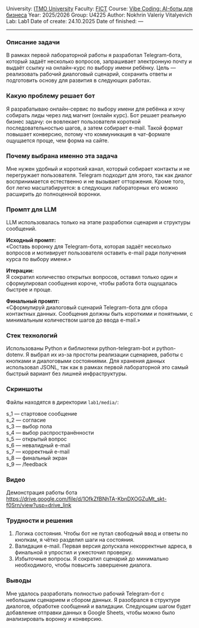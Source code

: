 University: [ITMO University](https://itmo.ru/ru/)
Faculty: [FICT](https://fict.itmo.ru)
Course: [Vibe Coding: AI-боты для бизнеса](https://github.com/itmo-ict-faculty/vibe-coding-for-business)
Year: 2025/2026
Group: U4225
Author: Nokhrin Valeriy Vitalyevich
Lab: Lab1
Date of create: 24.10.2025
Date of finished: —

---

### Описание задачи
В рамках первой лабораторной работы я разработал Telegram-бота, который задаёт несколько вопросов, запрашивает электронную почту и выдаёт ссылку на онлайн-курс по выбору имени ребёнку. Цель — реализовать рабочий диалоговый сценарий, сохранить ответы и подготовить основу для развития в следующих работах.

### Какую проблему решает бот
Я разрабатываю онлайн-сервис по выбору имени для ребёнка и хочу собирать лиды через лид магнит (онлайн курс). Бот решает реальную бизнес задачу: он вовлекает пользователя короткой последовательностью шагов, а затем собирает e-mail. Такой формат повышает конверсию, потому что коммуникация в чат-формате ощущается проще, чем форма на сайте.

### Почему выбрана именно эта задача
Мне нужен удобный и короткий канал, который собирает контакты и не перегружает пользователя. Telegram подходит для этого, так как диалог воспринимается естественно и не вызывает отторжения. Кроме того, бот легко масштабируется: в следующих лабораторных его можно расширить до полноценной воронки.

### Промпт для LLM
LLM использовалась только на этапе разработки сценария и структуры сообщений.

**Исходный промпт:**  
«Составь воронку для Telegram-бота, которая задаёт несколько вопросов и мотивирует пользователя оставить e-mail ради получения курса по выбору имени.»

**Итерации:**  
Я сократил количество открытых вопросов, оставил только один и сформулировал сообщения короче, чтобы работа бота ощущалась быстрее и проще.

**Финальный промпт:**  
«Сформулируй диалоговый сценарий Telegram-бота для сбора контактных данных. Сообщения должны быть короткими и понятными, с минимальным количеством шагов до ввода e-mail.»

### Стек технологий
Использованы Python и библиотеки python-telegram-bot и python-dotenv. Я выбрал их из-за простоты реализации сценариев, работы с кнопками и диалоговыми состояниями. Для хранения данных использовал JSONL, так как в рамках первой лабораторной это самый быстрый вариант без лишней инфраструктуры.

### Скриншоты
Файлы находятся в директории `lab1/media/`:

s_1 — стартовое сообщение  
s_2 — согласие  
s_3 — выбор пола  
s_4 — выбор распространённости  
s_5 — открытый вопрос  
s_6 — невалидный e-mail  
s_7 — корректный e-mail  
s_8 — финальный экран  
s_9 — /feedback

### Видео
Демонстрация работы бота  
https://drive.google.com/file/d/1OfkZfBNhTA-KbnDXOGZuMt_skt-f0Srn/view?usp=drive_link

### Трудности и решения
1. Логика состояния. Чтобы бот не путал свободный ввод и ответы по кнопкам, я чётко разделил шаги на состояния.  
2. Валидация e-mail. Первая версия допускала некорректные адреса, в финальной я упростил и ужесточил проверку.  
3. Избыточные вопросы. Я сократил сценарий до минимально необходимого, чтобы повысить завершение диалога.

### Выводы
Мне удалось разработать полностью рабочий Telegram-бот с небольшим сценарием и сбором данных. Я разобрался в структуре диалогов, обработке сообщений и валидации. Следующим шагом будет добавление отправки данных в Google Sheets, чтобы можно было анализировать воронку и конверсию.
